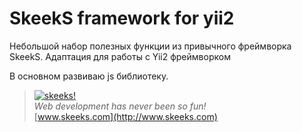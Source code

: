 SkeekS framework for yii2
===================================

Небольшой набор полезных функции из привычного фреймворка SkeekS.
Адаптация для работы с Yii2 фреймворком

В основном развиваю js библиотеку.

> [![skeeks!](https://gravatar.com/userimage/74431132/13d04d83218593564422770b616e5622.jpg)](http://www.skeeks.com)  
<i>Web development has never been so fun!</i>  
[www.skeeks.com](http://www.skeeks.com)
